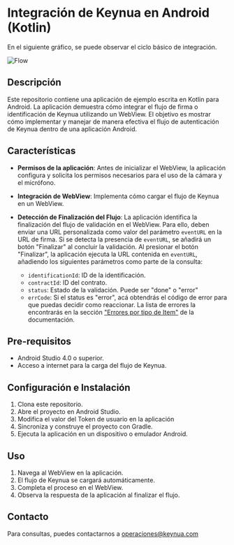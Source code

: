 # Integración de Keynua en Android (Kotlin)

En el siguiente gráfico, se puede observar el ciclo básico de integración.

![Flow](https://kpublic.s3.amazonaws.com/images/keynua/mobileIntegrationFlow.jpg)

## Descripción

Este repositorio contiene una aplicación de ejemplo escrita en Kotlin para Android. La aplicación demuestra cómo integrar el flujo de firma o identificación de Keynua utilizando un WebView. El objetivo es mostrar cómo implementar y manejar de manera efectiva el flujo de autenticación de Keynua dentro de una aplicación Android.

## Características

- **Permisos de la aplicación**: Antes de inicializar el WebView, la aplicación configura y solicita los permisos necesarios para el uso de la cámara y el micrófono.

- **Integración de WebView**: Implementa cómo cargar el flujo de Keynua en un WebView.

- **Detección de Finalización del Flujo**: La aplicación identifica la finalización del flujo de validación en el WebView. Para ello, deben enviar una URL personalizada como valor del parámetro `eventURL` en la URL de firma. Si se detecta la presencia de `eventURL`, se añadirá un botón "Finalizar" al concluir la validación. Al presionar el botón "Finalizar", la aplicación ejecuta la URL contenida en `eventURL`, añadiendo los siguientes parámetros como parte de la consulta:
  - `identificationId`: ID de la identificación.
  - `contractId`: ID del contrato.
  - `status`: Estado de la validación. Puede ser "done" o "error"
  - `errCode`: Si el status es "error", acá obtendrás el código de error para que puedas decidir como reaccionar. La lista de errores la encontrarás en la sección ["Errores por tipo de Item"](https://keynua.github.io/slate/#errores-por-tipo-de-item) de la documentación.

## Pre-requisitos

- Android Studio 4.0 o superior.
- Acceso a internet para la carga del flujo de Keynua.

## Configuración e Instalación

1. Clona este repositorio.
2. Abre el proyecto en Android Studio.
3. Modifica el valor del Token de usuario en la aplicación
4. Sincroniza y construye el proyecto con Gradle.
5. Ejecuta la aplicación en un dispositivo o emulador Android.

## Uso

1. Navega al WebView en la aplicación.
2. El flujo de Keynua se cargará automáticamente.
3. Completa el proceso en el WebView.
4. Observa la respuesta de la aplicación al finalizar el flujo.

## Contacto

Para consultas, puedes contactarnos a operaciones@keynua.com
